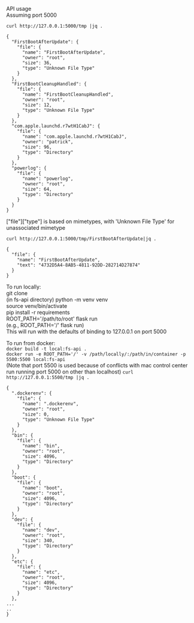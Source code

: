 API usage  
Assuming port 5000

`curl http://127.0.0.1:5000/tmp |jq .`

    {
      "FirstBootAfterUpdate": {
        "file": {
          "name": "FirstBootAfterUpdate",
          "owner": "root",
          "size": 36,
          "type": "Unknown File Type"
        }
      },
      "FirstBootCleanupHandled": {
        "file": {
          "name": "FirstBootCleanupHandled",
          "owner": "root",
          "size": 12,
          "type": "Unknown File Type"
        }
      },
      "com.apple.launchd.r7wtH1CabJ": {
        "file": {
          "name": "com.apple.launchd.r7wtH1CabJ",
          "owner": "patrick",
          "size": 96,
          "type": "Directory"
        }
      },
      "powerlog": {
        "file": {
          "name": "powerlog",
          "owner": "root",
          "size": 64,
          "type": "Directory"
        }
      }
    }

["file"]["type"] is based on mimetypes, with 'Unknown File Type' for unassociated mimetype

`curl http://127.0.0.1:5000/tmp/FirstBootAfterUpdate|jq .`

    {
      "file": {
        "name": "FirstBootAfterUpdate",
        "text": "4732D5A4-8AB5-4811-92DD-282714D27874"
      }
    }

To run locally:  
git clone  
(in fs-api directory) python -m venv venv  
source venv/bin/activate  
pip install -r requirements  
ROOT_PATH='/path/to/root' flask run  
(e.g., ROOT_PATH='/' flask run)  
This will run with the defaults of binding to 127.0.0.1 on port 5000

To run from docker:  
`docker build -t local:fs-api .`  
`docker run -e ROOT_PATH='/' -v /path/locally/:/path/in/container -p 5500:5500 local:fs-api`  
(Note that port 5500 is used because of conflicts with mac control center run running port 5000 on other than localhost)
`curl http://127.0.0.1:5500/tmp |jq .`

    {
      ".dockerenv": {
        "file": {
          "name": ".dockerenv",
          "owner": "root",
          "size": 0,
          "type": "Unknown File Type"
        }
      },
      "bin": {
        "file": {
          "name": "bin",
          "owner": "root",
          "size": 4096,
          "type": "Directory"
        }
      },
      "boot": {
        "file": {
          "name": "boot",
          "owner": "root",
          "size": 4096,
          "type": "Directory"
        }
      },
      "dev": {
        "file": {
          "name": "dev",
          "owner": "root",
          "size": 340,
          "type": "Directory"
        }
      },
      "etc": {
        "file": {
          "name": "etc",
          "owner": "root",
          "size": 4096,
          "type": "Directory"
        }
      },
    ...
    ..
    }